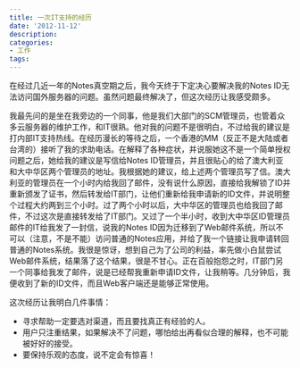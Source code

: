 ```yaml
---
title: 一次IT支持的经历
date: '2012-11-12'
description:
categories:
- 工作
tags:
---
```


在经过几近一年的Notes真空期之后，我今天终于下定决心要解决我的Notes ID无法访问国外服务器的问题。虽然问题最终解决了，但这次经历让我感受颇多。

我最先问的是坐在我旁边的一个同事，他是我们大部门的SCM管理员，也管着众多云服务器的维护工作，和IT很熟。他对我的问题不是很明白，不过给我的建议是打内部IT支持热线。在经历漫长的等待之后，一个香港的MM（反正不是大陆或者台湾的）接听了我的求助电话。在解释了各种症状，并说服她这不是一个简单授权问题之后，她给我的建议是写信给Notes ID管理员，并且很贴心的给了澳大利亚和大中华区两个管理员的地址。我根据她的建议，给上述两个管理员写了信。澳大利亚的管理员在一个小时内给我回了邮件，没有说什么原因，直接给我解锁了ID并重新颁发了证书，然后转发给IT部门，让他们重新给我申请新的ID文件，并说明整个过程大约两到三个小时。过了两个小时以后，大中华区的管理员也给我回了邮件，不过这次是直接转发给了IT部门。又过了一个半小时，收到大中华区ID管理员邮件的IT给我发了一封信，说我的Notes ID因为迁移到了Web邮件系统，所以不可以（注意，不是不能）访问普通的Notes应用，并给了我一个链接让我申请转回普通的Notes系统。我很是惊讶，想到自己为了公司的利益，率先做小白鼠尝试Web邮件系统，结果落了这个结果，很是不甘心。正在百般抱怨之时，IT部门另一个同事给我发了邮件，说是已经帮我重新申请ID文件，让我稍等。几分钟后，我便收到了新的ID文件，而且Web客户端还是能够正常使用。

这次经历让我明白几件事情：
<ul>
	<li>寻求帮助一定要选对渠道，而且要找真正有经验的人。</li>
	<li>用户只注重结果，如果解决不了问题，哪怕给出再看似合理的解释，也不可能被好好的接受。</li>
	<li>要保持乐观的态度，说不定会有惊喜！</li>
</ul>

